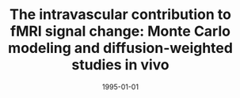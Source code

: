 ---
title: "The intravascular contribution to fMRI signal change: Monte Carlo modeling and diffusion-weighted studies in vivo"
date: 1995-01-01
authors_string: J. Boxerman, Peter Bandettini, K. Kwong, J. Baker, T. Davis, B. Rosen, R. Weisskoff
authors:
   - J. Boxerman
   - Peter Bandettini
   - K. Kwong
   - J. Baker
   - T. Davis
   - B. Rosen
   - R. Weisskoff
author_ids:
   - peter_bandettini
journal: 'Magnetic Resonance in Medicine'
volume: 34
issue: 
pages: 10-Apr
book_title: ''
publisher: ''
abstract: ""
project_id: 
paper_url: 
doi: 
data_loc: ''
code_loc: ''
file: '/assets/publications//assets/publications/'
file_name: '/assets/publications/'
type: journal_article
pub_str: ' (1995) Magnetic Resonance in Medicine 34: 10-Apr'
layout: publication 
---